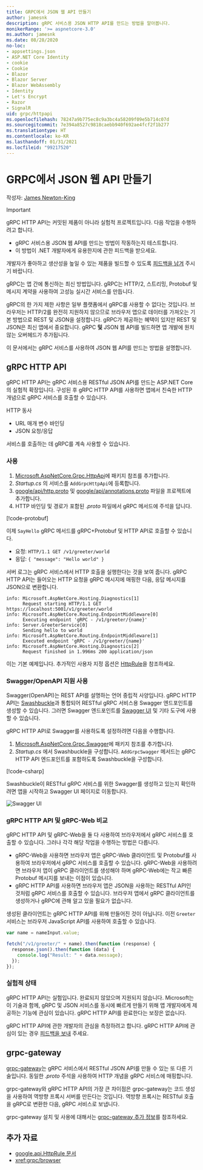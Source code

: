 ```yaml
---
title: GRPC에서 JSON 웹 API 만들기
author: jamesnk
description: gRPC 서비스용 JSON HTTP API를 만드는 방법을 알아봅니다.
monikerRange: '>= aspnetcore-3.0'
ms.author: jamesnk
ms.date: 08/28/2020
no-loc:
- appsettings.json
- ASP.NET Core Identity
- cookie
- Cookie
- Blazor
- Blazor Server
- Blazor WebAssembly
- Identity
- Let's Encrypt
- Razor
- SignalR
uid: grpc/httpapi
ms.openlocfilehash: 78247a9b775ec8c9a3bc4a58209f09e5b714c07d
ms.sourcegitcommit: 7e394a8527c9818caebb940f692ae4fcf2f1b277
ms.translationtype: HT
ms.contentlocale: ko-KR
ms.lasthandoff: 01/31/2021
ms.locfileid: "99217520"
---
```

# <a name="create-json-web-apis-from-grpc"></a>GRPC에서 JSON 웹 API 만들기

작성자: [James Newton-King](https://twitter.com/jamesnk)

> [!IMPORTANT]
> gRPC HTTP API는 커밋된 제품이 아니라 실험적 프로젝트입니다. 다음 작업을 수행하려고 합니다.
>
> * gRPC 서비스용 JSON 웹 API를 만드는 방법이 작동하는지 테스트합니다.
> * 이 방법이 .NET 개발자에게 유용한지에 관한 피드백을 받으세요.
>
> 개발자가 좋아하고 생산성을 높일 수 있는 제품을 빌드할 수 있도록 [피드백을 남겨](https://github.com/grpc/grpc-dotnet/issues/167) 주시기 바랍니다.

gRPC는 앱 간에 통신하는 최신 방법입니다. gRPC는 HTTP/2, 스트리밍, Protobuf 및 메시지 계약을 사용하여 고성능 실시간 서비스를 만듭니다.

gRPC의 한 가지 제한 사항은 일부 플랫폼에서 gRPC를 사용할 수 없다는 것입니다. 브라우저는 HTTP/2를 완전히 지원하지 않으므로 브라우저 앱으로 데이터를 가져오는 기본 방법으로 REST 및 JSON을 설정합니다. gRPC가 제공하는 혜택이 있지만 REST 및 JSON은 최신 앱에서 중요합니다. gRPC **및** JSON 웹 API를 빌드하면 앱 개발에 원치 않는 오버헤드가 추가됩니다.

이 문서에서는 gRPC 서비스를 사용하여 JSON 웹 API를 만드는 방법을 설명합니다.

## <a name="grpc-http-api"></a>gRPC HTTP API

gRPC HTTP API는 gRPC 서비스용 RESTful JSON API를 만드는 ASP.NET Core의 실험적 확장입니다. 구성된 후 gRPC HTTP API를 사용하면 앱에서 친숙한 HTTP 개념으로 gRPC 서비스를 호출할 수 있습니다.

HTTP 동사
* URL 매개 변수 바인딩
* JSON 요청/응답

서비스를 호출하는 데 gRPC를 계속 사용할 수 있습니다.

### <a name="usage"></a>사용

1. [Microsoft.AspNetCore.Grpc.HttpApi](https://www.nuget.org/packages/Microsoft.AspNetCore.Grpc.HttpApi)에 패키지 참조를 추가합니다.
1. *Startup.cs* 의 서비스를 `AddGrpcHttpApi`에 등록합니다.
1. [google/api/http.proto](https://github.com/aspnet/AspLabs/blob/c1e59cacf7b9606650d6ec38e54fa3a82377f360/src/GrpcHttpApi/sample/Proto/google/api/http.proto) 및 [google/api/annotations.proto](https://github.com/aspnet/AspLabs/blob/c1e59cacf7b9606650d6ec38e54fa3a82377f360/src/GrpcHttpApi/sample/Proto/google/api/annotations.proto) 파일을 프로젝트에 추가합니다.
1. HTTP 바인딩 및 경로가 포함된 *.proto* 파일에서 gRPC 메서드에 주석을 답니다.

[!code-protobuf[](~/grpc/httpapi/greet.proto?highlight=3,9-11)]

이제 `SayHello` gRPC 메서드를 gRPC+Protobuf 및 HTTP API로 호출할 수 있습니다.

* 요청: `HTTP/1.1 GET /v1/greeter/world`
* 응답: `{ "message": "Hello world" }`

서버 로그는 gRPC 서비스에서 HTTP 호출을 실행한다는 것을 보여 줍니다. gRPC HTTP API는 들어오는 HTTP 요청을 gRPC 메시지에 매핑한 다음, 응답 메시지를 JSON으로 변환합니다.

```
info: Microsoft.AspNetCore.Hosting.Diagnostics[1]
      Request starting HTTP/1.1 GET https://localhost:5001/v1/greeter/world
info: Microsoft.AspNetCore.Routing.EndpointMiddleware[0]
      Executing endpoint 'gRPC - /v1/greeter/{name}'
info: Server.GreeterService[0]
      Sending hello to world
info: Microsoft.AspNetCore.Routing.EndpointMiddleware[1]
      Executed endpoint 'gRPC - /v1/greeter/{name}'
info: Microsoft.AspNetCore.Hosting.Diagnostics[2]
      Request finished in 1.996ms 200 application/json
```

이는 기본 예제입니다. 추가적인 사용자 지정 옵션은 [HttpRule](https://cloud.google.com/service-infrastructure/docs/service-management/reference/rpc/google.api#google.api.HttpRule)을 참조하세요.

### <a name="enable-swaggeropenapi-support"></a>Swagger/OpenAPI 지원 사용

Swagger(OpenAPI)는 REST API를 설명하는 언어 중립적 사양입니다. gRPC HTTP API는 [Swashbuckle](https://github.com/domaindrivendev/Swashbuckle.AspNetCore)과 통합되어 RESTful gRPC 서비스용 Swagger 엔드포인트를 생성할 수 있습니다. 그러면 Swagger 엔드포인트를 [Swagger UI](https://swagger.io/swagger-ui/) 및 기타 도구에 사용할 수 있습니다.

gRPC HTTP API로 Swagger를 사용하도록 설정하려면 다음을 수행합니다.

1. [Microsoft.AspNetCore.Grpc.Swagger](https://www.nuget.org/packages/Microsoft.AspNetCore.Grpc.Swagger)에 패키지 참조를 추가합니다.
2. *Startup.cs* 에서 Swashbuckle을 구성합니다. `AddGrpcSwagger` 메서드는 gRPC HTTP API 엔드포인트를 포함하도록 Swashbuckle을 구성합니다.

[!code-csharp[](~/grpc/httpapi/Startup.cs?name=snippet_1&highlight=6-10,15-19)]

Swashbuckle이 RESTful gRPC 서비스를 위한 Swagger를 생성하고 있는지 확인하려면 앱을 시작하고 Swagger UI 페이지로 이동합니다.

![Swagger UI](~/grpc/httpapi/static/swaggerui.png)

### <a name="grpc-http-api-vs-grpc-web"></a>gRPC HTTP API 및 gRPC-Web 비교

gRPC HTTP API 및 gRPC-Web을 둘 다 사용하여 브라우저에서 gRPC 서비스를 호출할 수 있습니다. 그러나 각각 해당 작업을 수행하는 방법은 다릅니다.

* gRPC-Web을 사용하면 브라우저 앱은 gRPC-Web 클라이언트 및 Protobuf를 사용하여 브라우저에서 gRPC 서비스를 호출할 수 있습니다. gRPC-Web을 사용하려면 브라우저 앱이 gRPC 클라이언트를 생성해야 하며 gRPC-Web에는 작고 빠른 Protobuf 메시지를 보내는 이점이 있습니다.
* gRPC HTTP API를 사용하면 브라우저 앱은 JSON을 사용하는 RESTful API인 것처럼 gRPC 서비스를 호출할 수 있습니다. 브라우저 앱에서 gRPC 클라이언트를 생성하거나 gRPC에 관해 알고 있을 필요가 없습니다.

생성된 클라이언트는 gRPC HTTP API를 위해 만들어진 것이 아닙니다. 이전 `Greeter` 서비스는 브라우저 JavaScript API를 사용하여 호출할 수 있습니다.

```javascript
var name = nameInput.value;

fetch("/v1/greeter/" + name).then(function (response) {
  response.json().then(function (data) {
    console.log("Result: " + data.message);
  });
});
```

### <a name="experimental-status"></a>실험적 상태

gRPC HTTP API는 실험입니다. 완료되지 않았으며 지원되지 않습니다. Microsoft는 이 기술과 함께, gRPC 및 JSON 서비스를 동시에 빠르게 만들기 위해 앱 개발자에게 제공하는 기능에 관심이 있습니다. gRPC HTTP API를 완료한다는 보장은 없습니다.

gRPC HTTP API에 관한 개발자의 관심을 측정하려고 합니다. gRPC HTTP API에 관심이 있는 경우 [피드백을 보내](https://github.com/grpc/grpc-dotnet/issues/167) 주세요.

## <a name="grpc-gateway"></a>grpc-gateway

[grpc-gateway](https://grpc-ecosystem.github.io/grpc-gateway/)는 gRPC 서비스에서 RESTful JSON API를 만들 수 있는 또 다른 기술입니다. 동일한 *.proto* 주석을 사용하여 HTTP 개념을 gRPC 서비스에 매핑합니다.

grpc-gateway와 gRPC HTTP API의 가장 큰 차이점은 grpc-gateway는 코드 생성을 사용하여 역방향 프록시 서버를 만든다는 것입니다. 역방향 프록시는 RESTful 호출을 gRPC로 변환한 다음, gRPC 서비스로 보냅니다.

grpc-gateway 설치 및 사용에 대해서는 [grpc-gateway 추가 정보](https://github.com/grpc-ecosystem/grpc-gateway/#grpc-gateway)를 참조하세요.

## <a name="additional-resources"></a>추가 자료

* [google.api.HttpRule 문서](https://cloud.google.com/service-infrastructure/docs/service-management/reference/rpc/google.api#google.api.HttpRule)
* <xref:grpc/browser>
